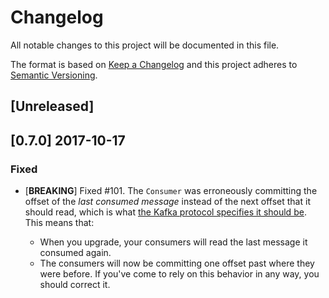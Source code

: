 # Changelog

All notable changes to this project will be documented in this file.

The format is based on [Keep a Changelog](http://keepachangelog.com/en/1.0.0/)
and this project adheres to [Semantic Versioning](http://semver.org/spec/v2.0.0.html).

## [Unreleased]

## [0.7.0] 2017-10-17

### Fixed

* [**BREAKING**] Fixed #101. The `Consumer` was erroneously committing the offset
  of the *last consumed message* instead of the next offset that it should read,
  which is what [the Kafka protocol specifies it should
  be](https://kafka.apache.org/documentation.html#theconsumer). This means that:

  * When you upgrade, your consumers will read the last message it consumed again.
  * The consumers will now be committing one offset past where they were before.
    If you've come to rely on this behavior in any way, you should correct it.

